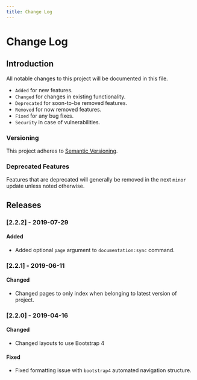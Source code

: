 ```yaml
---
title: Change Log
---
```


# Change Log

<div class="documentation__toc"></div>

## Introduction

All notable changes to this project will be documented in this file.

- `Added` for new features.
- `Changed` for changes in existing functionality.
- `Deprecated` for soon-to-be removed features.
- `Removed` for now removed features.
- `Fixed` for any bug fixes.
- `Security` in case of vulnerabilities.

### Versioning

This project adheres to [Semantic Versioning](https://semver.org/spec/v2.0.0.html).

### Deprecated Features

Features that are deprecated will generally be removed in the next `minor` update unless noted otherwise.

## Releases


### [2.2.2] - 2019-07-29
#### Added
- Added optional `page` argument to `documentation:sync` command.


### [2.2.1] - 2019-06-11
#### Changed
- Changed pages to only index when belonging to latest version of project.


### [2.2.0] - 2019-04-16
#### Changed
- Changed layouts to use Bootstrap 4

#### Fixed
- Fixed formatting issue with `bootstrap4` automated navigation structure.
